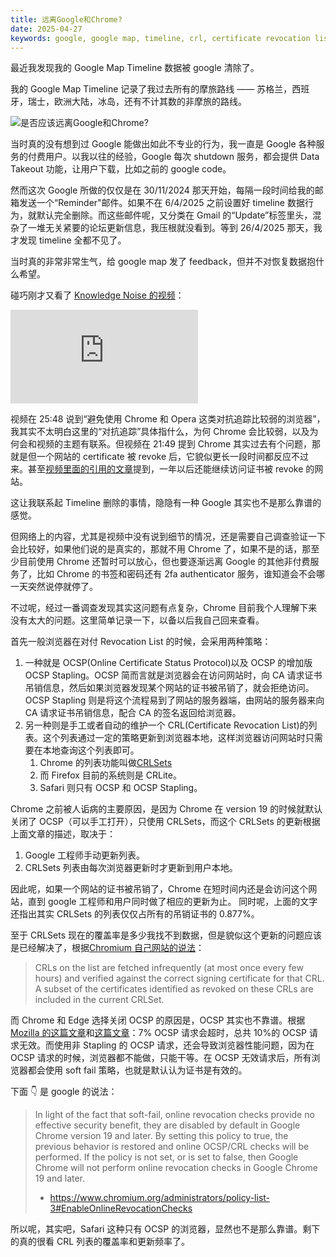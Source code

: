 ```yaml
---
title: 远离Google和Chrome?
date: 2025-04-27
keywords: google, google map, timeline, crl, certificate revocation list, chrome, edge, safari, firefox, ocsp, ocsp stapling, crlsets
---
```


最近我发现我的 Google Map Timeline 数据被 google 清除了。

我的 Google Map Timeline 记录了我过去所有的摩旅路线 —— 苏格兰，西班牙，瑞士，欧洲大陆，冰岛，还有不计其数的非摩旅的路线。

![是否应该远离Google和Chrome?](/resources/google-crl/google-crl.png)

当时真的没有想到过 Google 能做出如此不专业的行为，我一直是 Google 各种服务的付费用户。以我以往的经验，Google 每次 shutdown 服务，都会提供 Data Takeout 功能，让用户下载，比如之前的 google code。

然而这次 Google 所做的仅仅是在 30/11/2024 那天开始，每隔一段时间给我的邮箱发送一个“Reminder"邮件。如果不在 6/4/2025 之前设置好 timeline 数据行为，就默认完全删除。而这些邮件呢，又分类在 Gmail 的“Update”标签里头，混杂了一堆无关紧要的论坛更新信息，我压根就没看到。等到 26/4/2025 那天，我才发现 timeline 全都不见了。

当时真的非常非常生气，给 google map 发了 feedback，但并不对恢复数据抱什么希望。

碰巧刚才又看了 [Knowledge Noise 的视频](https://www.youtube.com/watch?v=XfEYE4wgnzw)：

<div class="iframe-video-container">
    <iframe src="https://www.youtube.com/watch?v=XfEYE4wgnzw" frameborder="0" gesture="media" allow="encrypted-media" allowfullscreen></iframe>
</div>

视频在 25:48 说到“避免使用 Chrome 和 Opera 这类对抗追踪比较弱的浏览器”，我其实不太明白这里的“对抗追踪”具体指什么，为何 Chrome 会比较弱，以及为何会和视频的主题有联系。但视频在 21:49 提到 Chrome 其实过去有个问题，那就是但一个网站的 certificate 被 revoke 后，它貌似更长一段时间都反应不过来。甚至[视频里面的引用的文章](https://www.schrauger.com/the-story-of-how-wosign-gave-me-an-ssl-certificate-for-github-com)提到，一年以后还能继续访问证书被 revoke 的网站。

这让我联系起 Timeline 删除的事情，隐隐有一种 Google 其实也不是那么靠谱的感觉。

但网络上的内容，尤其是视频中没有说到细节的情况，还是需要自己调查验证一下会比较好，如果他们说的是真实的，那就不用 Chrome 了，如果不是的话，那至少目前使用 Chrome 还暂时可以放心，但也要逐渐远离 Google 的其他非付费服务了，比如 Chrome 的书签和密码还有 2fa authenticator 服务，谁知道会不会哪一天突然说停就停了。

不过呢，经过一番调查发现其实这问题有点复杂，Chrome 目前我个人理解下来没有太大的问题。这里简单记录一下，以备以后我自己回来查看。

首先一般浏览器在对付 Revocation List 的时候，会采用两种策略：

1. 一种就是 OCSP(Online Certificate Status Protocol)以及 OCSP 的增加版 OCSP Stapling。OCSP 简而言就是浏览器会在访问网站时，向 CA 请求证书吊销信息，然后如果浏览器发现某个网站的证书被吊销了，就会拒绝访问。OCSP Stapling 则是将这个流程易到了网站的服务器端，由网站的服务器来向 CA 请求证书吊销信息，配合 CA 的签名返回给浏览器。
2. 另一种则是手工或者自动的维护一个 CRL(Certificate Revocation List)的列表。这个列表通过一定的策略更新到浏览器本地，这样浏览器访问网站时只需要在本地查询这个列表即可。
   1. Chrome 的列表功能叫做[CRLSets](https://www.chromium.org/Home/chromium-security/crlsets/)
   2. 而 Firefox 目前的系统则是 CRLite。
   3. Safari 则只有 OCSP 和 OCSP Stapling。

Chrome 之前被人诟病的主要原因，是因为 Chrome 在 version 19 的时候就默认关闭了 OCSP（可以手工打开），只使用 CRLSets，而这个 CRLSets 的更新根据上面文章的描述，取决于：

1. Google 工程师手动更新列表。
2. CRLSets 列表由每次浏览器更新时才更新到用户本地。

因此呢，如果一个网站的证书被吊销了，Chrome 在短时间内还是会访问这个网站，直到 google 工程师和用户同时做了相应的更新为止。
同时呢，上面的文字还指出其实 CRLSets 的列表仅仅占所有的吊销证书的 0.877%。

至于 CRLSets 现在的覆盖率是多少我找不到数据，但是貌似这个更新的问题应该是已经解决了，根据[Chromium 自己网站的说法](https://www.chromium.org/Home/chromium-security/crlsets/)：

> CRLs on the list are fetched infrequently (at most once every few hours) and verified against the correct signing certificate for that CRL. A subset of the certificates identified as revoked on these CRLs are included in the current CRLSet.

而 Chrome 和 Edge 选择关闭 OCSP 的原因是，OCSP 其实也不靠谱。根据[Mozilla 的这篇文章](https://blog.mozilla.org/security/2020/01/09/crlite-part-1-all-web-pki-revocations-compressed/)和[这篇文章](https://www.gradenegger.eu/en/google-chrome-does-not-check-revocation-status-of-certificates/)：7% OCSP 请求会超时，总共 10%的 OCSP 请求无效。而使用非 Stapling 的 OCSP 请求，还会导致浏览器性能问题，因为在 OCSP 请求的时候，浏览器都不能做，只能干等。在 OCSP 无效请求后，所有浏览器都会使用 soft fail 策略，也就是默认认为证书是有效的。

下面 👇 是 google 的说法：

> In light of the fact that soft-fail, online revocation checks provide no effective security benefit, they are disabled by default in Google Chrome version 19 and later. By setting this policy to true, the previous behavior is restored and online OCSP/CRL checks will be performed.
> If the policy is not set, or is set to false, then Google Chrome will not perform online revocation checks in Google Chrome 19 and later.
>
> - https://www.chromium.org/administrators/policy-list-3#EnableOnlineRevocationChecks

所以呢，其实吧，Safari 这种只有 OCSP 的浏览器，显然也不是那么靠谱。剩下的真的很看 CRL 列表的覆盖率和更新频率了。
